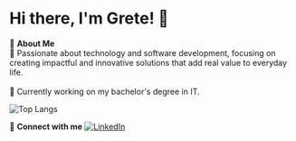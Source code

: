 # Hi there, I'm Grete! 👋

🌟 **About Me**  
🚀 Passionate about technology and software development, focusing on creating impactful and innovative solutions that add real value to everyday life.<br><br>
🔭 Currently working on my bachelor's degree in IT.


![Top Langs](https://github-readme-stats.vercel.app/api/top-langs/?username=gretehalvorsen&layout=compact&theme=radical)


🔗 **Connect with me**
[![LinkedIn](https://img.shields.io/badge/-LinkedIn-blue?style=flat-square&logo=Linkedin&logoColor=white)](https://www.linkedin.com/in/grete-halvorsen/)




